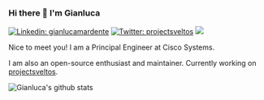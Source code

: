 ### Hi there 👋 I'm Gianluca

[![Linkedin: gianlucamardente](https://img.shields.io/badge/-gianlucamardente-blue?style=flat-square&logo=Linkedin&logoColor=white&link=https://www.linkedin.com/in/gianlucamardente/)](https://www.linkedin.com/in/gianlucamardente/)
[![Twitter: projectsveltos](https://img.shields.io/twitter/follow/projectsveltos?style=social)](https://twitter.com/projectsveltos)
![](https://visitor-badge.glitch.me/badge?page_id=gianluca.mardente)

Nice to meet you! I am a Principal Engineer at Cisco Systems.

I am also an open-source enthusiast and maintainer. Currently working on [projectsveltos](https://github.com/projectsveltos).

![Gianluca's github stats](https://github-readme-stats.vercel.app/api?username=gianlucam76&show_icons=true&title_color=fff&icon_color=79ff97&text_color=9f9f9f&bg_color=151515)


<!--
**gianlucam76/gianlucam76** is a ✨ _special_ ✨ repository because its `README.md` (this file) appears on your GitHub profile.

Here are some ideas to get you started:

- 🔭 I’m currently working on ...
- 🌱 I’m currently learning ...
- 👯 I’m looking to collaborate on ...
- 🤔 I’m looking for help with ...
- 💬 Ask me about ...
- 📫 How to reach me: ...
- 😄 Pronouns: ...
- ⚡ Fun fact: ...
-->
